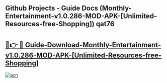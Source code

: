 ## Github Projects - Guide Docs (Monthly-Entertainment-v1.0.286-MOD-APK-[Unlimited-Resources-free-Shopping]) qat76

# <h2><a href="https://apkcomod.com?title=Monthly-Entertainment-v1.0.286-MOD-APK-[Unlimited-Resources-free-Shopping]">🔗👉 🔴 Guide-Download-Monthly-Entertainment-v1.0.286-MOD-APK-[Unlimited-Resources-free-Shopping] </a></h2>

[![acn](https://github.com/user-attachments/assets/0f9c940e-d8b0-45ae-aac7-cd30a18b3e1c)](https://apkcomod.com?title=Monthly-Entertainment-v1.0.286-MOD-APK-[Unlimited-Resources-free-Shopping])
